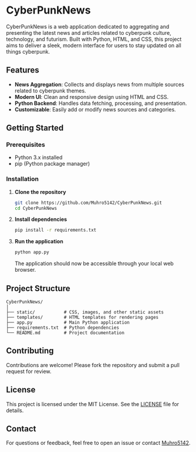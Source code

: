 # CyberPunkNews

CyberPunkNews is a web application dedicated to aggregating and presenting the latest news and articles related to cyberpunk culture, technology, and futurism. Built with Python, HTML, and CSS, this project aims to deliver a sleek, modern interface for users to stay updated on all things cyberpunk.

## Features

- **News Aggregation**: Collects and displays news from multiple sources related to cyberpunk themes.
- **Modern UI**: Clean and responsive design using HTML and CSS.
- **Python Backend**: Handles data fetching, processing, and presentation.
- **Customizable**: Easily add or modify news sources and categories.

## Getting Started

### Prerequisites

- Python 3.x installed
- pip (Python package manager)

### Installation

1. **Clone the repository**
   ```bash
   git clone https://github.com/Muhro5142/CyberPunkNews.git
   cd CyberPunkNews
   ```

2. **Install dependencies**
   ```bash
   pip install -r requirements.txt
   ```

3. **Run the application**
   ```bash
   python app.py
   ```
   The application should now be accessible through your local web browser.

## Project Structure

```
CyberPunkNews/
│
├── static/           # CSS, images, and other static assets
├── templates/        # HTML templates for rendering pages
├── app.py            # Main Python application
├── requirements.txt  # Python dependencies
└── README.md         # Project documentation
```

## Contributing

Contributions are welcome! Please fork the repository and submit a pull request for review.

## License

This project is licensed under the MIT License. See the [LICENSE](LICENSE) file for details.

## Contact

For questions or feedback, feel free to open an issue or contact [Muhro5142](https://github.com/Muhro5142).
